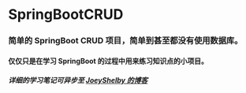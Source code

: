 # SpringBootCRUD
### 简单的 SpringBoot CRUD 项目，简单到甚至都没有使用数据库。
#### 仅仅只是在学习 SpringBoot 的过程中用来练习知识点的小项目。
##### 详细的学习笔记可异步至 [JoeyShelby 的博客](https://joeyshelby.github.io/2022/06/19/SpringBoot%20%E5%AD%A6%E4%B9%A0%E7%AC%94%E8%AE%B0/)
